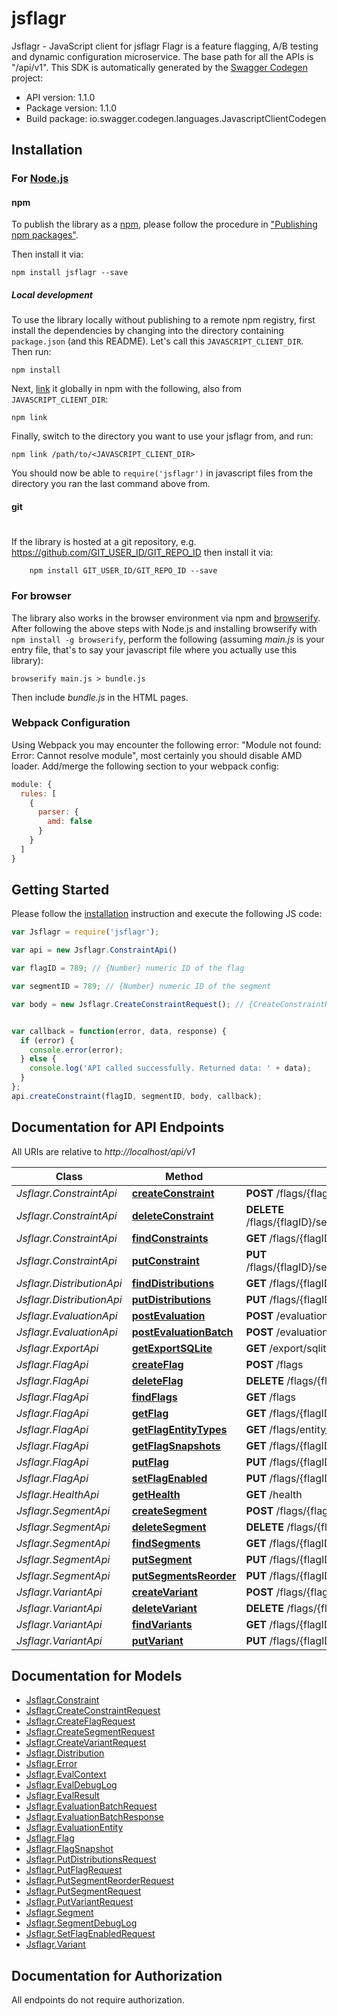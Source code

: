 # jsflagr

Jsflagr - JavaScript client for jsflagr
Flagr is a feature flagging, A/B testing and dynamic configuration microservice. The base path for all the APIs is \"/api/v1\". 
This SDK is automatically generated by the [Swagger Codegen](https://github.com/swagger-api/swagger-codegen) project:

- API version: 1.1.0
- Package version: 1.1.0
- Build package: io.swagger.codegen.languages.JavascriptClientCodegen

## Installation

### For [Node.js](https://nodejs.org/)

#### npm

To publish the library as a [npm](https://www.npmjs.com/),
please follow the procedure in ["Publishing npm packages"](https://docs.npmjs.com/getting-started/publishing-npm-packages).

Then install it via:

```shell
npm install jsflagr --save
```

##### Local development

To use the library locally without publishing to a remote npm registry, first install the dependencies by changing 
into the directory containing `package.json` (and this README). Let's call this `JAVASCRIPT_CLIENT_DIR`. Then run:

```shell
npm install
```

Next, [link](https://docs.npmjs.com/cli/link) it globally in npm with the following, also from `JAVASCRIPT_CLIENT_DIR`:

```shell
npm link
```

Finally, switch to the directory you want to use your jsflagr from, and run:

```shell
npm link /path/to/<JAVASCRIPT_CLIENT_DIR>
```

You should now be able to `require('jsflagr')` in javascript files from the directory you ran the last 
command above from.

#### git
#
If the library is hosted at a git repository, e.g.
https://github.com/GIT_USER_ID/GIT_REPO_ID
then install it via:

```shell
    npm install GIT_USER_ID/GIT_REPO_ID --save
```

### For browser

The library also works in the browser environment via npm and [browserify](http://browserify.org/). After following
the above steps with Node.js and installing browserify with `npm install -g browserify`,
perform the following (assuming *main.js* is your entry file, that's to say your javascript file where you actually 
use this library):

```shell
browserify main.js > bundle.js
```

Then include *bundle.js* in the HTML pages.

### Webpack Configuration

Using Webpack you may encounter the following error: "Module not found: Error:
Cannot resolve module", most certainly you should disable AMD loader. Add/merge
the following section to your webpack config:

```javascript
module: {
  rules: [
    {
      parser: {
        amd: false
      }
    }
  ]
}
```

## Getting Started

Please follow the [installation](#installation) instruction and execute the following JS code:

```javascript
var Jsflagr = require('jsflagr');

var api = new Jsflagr.ConstraintApi()

var flagID = 789; // {Number} numeric ID of the flag

var segmentID = 789; // {Number} numeric ID of the segment

var body = new Jsflagr.CreateConstraintRequest(); // {CreateConstraintRequest} create a constraint


var callback = function(error, data, response) {
  if (error) {
    console.error(error);
  } else {
    console.log('API called successfully. Returned data: ' + data);
  }
};
api.createConstraint(flagID, segmentID, body, callback);

```

## Documentation for API Endpoints

All URIs are relative to *http://localhost/api/v1*

Class | Method | HTTP request | Description
------------ | ------------- | ------------- | -------------
*Jsflagr.ConstraintApi* | [**createConstraint**](docs/ConstraintApi.md#createConstraint) | **POST** /flags/{flagID}/segments/{segmentID}/constraints | 
*Jsflagr.ConstraintApi* | [**deleteConstraint**](docs/ConstraintApi.md#deleteConstraint) | **DELETE** /flags/{flagID}/segments/{segmentID}/constraints/{constraintID} | 
*Jsflagr.ConstraintApi* | [**findConstraints**](docs/ConstraintApi.md#findConstraints) | **GET** /flags/{flagID}/segments/{segmentID}/constraints | 
*Jsflagr.ConstraintApi* | [**putConstraint**](docs/ConstraintApi.md#putConstraint) | **PUT** /flags/{flagID}/segments/{segmentID}/constraints/{constraintID} | 
*Jsflagr.DistributionApi* | [**findDistributions**](docs/DistributionApi.md#findDistributions) | **GET** /flags/{flagID}/segments/{segmentID}/distributions | 
*Jsflagr.DistributionApi* | [**putDistributions**](docs/DistributionApi.md#putDistributions) | **PUT** /flags/{flagID}/segments/{segmentID}/distributions | 
*Jsflagr.EvaluationApi* | [**postEvaluation**](docs/EvaluationApi.md#postEvaluation) | **POST** /evaluation | 
*Jsflagr.EvaluationApi* | [**postEvaluationBatch**](docs/EvaluationApi.md#postEvaluationBatch) | **POST** /evaluation/batch | 
*Jsflagr.ExportApi* | [**getExportSQLite**](docs/ExportApi.md#getExportSQLite) | **GET** /export/sqlite | 
*Jsflagr.FlagApi* | [**createFlag**](docs/FlagApi.md#createFlag) | **POST** /flags | 
*Jsflagr.FlagApi* | [**deleteFlag**](docs/FlagApi.md#deleteFlag) | **DELETE** /flags/{flagID} | 
*Jsflagr.FlagApi* | [**findFlags**](docs/FlagApi.md#findFlags) | **GET** /flags | 
*Jsflagr.FlagApi* | [**getFlag**](docs/FlagApi.md#getFlag) | **GET** /flags/{flagID} | 
*Jsflagr.FlagApi* | [**getFlagEntityTypes**](docs/FlagApi.md#getFlagEntityTypes) | **GET** /flags/entity_types | 
*Jsflagr.FlagApi* | [**getFlagSnapshots**](docs/FlagApi.md#getFlagSnapshots) | **GET** /flags/{flagID}/snapshots | 
*Jsflagr.FlagApi* | [**putFlag**](docs/FlagApi.md#putFlag) | **PUT** /flags/{flagID} | 
*Jsflagr.FlagApi* | [**setFlagEnabled**](docs/FlagApi.md#setFlagEnabled) | **PUT** /flags/{flagID}/enabled | 
*Jsflagr.HealthApi* | [**getHealth**](docs/HealthApi.md#getHealth) | **GET** /health | 
*Jsflagr.SegmentApi* | [**createSegment**](docs/SegmentApi.md#createSegment) | **POST** /flags/{flagID}/segments | 
*Jsflagr.SegmentApi* | [**deleteSegment**](docs/SegmentApi.md#deleteSegment) | **DELETE** /flags/{flagID}/segments/{segmentID} | 
*Jsflagr.SegmentApi* | [**findSegments**](docs/SegmentApi.md#findSegments) | **GET** /flags/{flagID}/segments | 
*Jsflagr.SegmentApi* | [**putSegment**](docs/SegmentApi.md#putSegment) | **PUT** /flags/{flagID}/segments/{segmentID} | 
*Jsflagr.SegmentApi* | [**putSegmentsReorder**](docs/SegmentApi.md#putSegmentsReorder) | **PUT** /flags/{flagID}/segments/reorder | 
*Jsflagr.VariantApi* | [**createVariant**](docs/VariantApi.md#createVariant) | **POST** /flags/{flagID}/variants | 
*Jsflagr.VariantApi* | [**deleteVariant**](docs/VariantApi.md#deleteVariant) | **DELETE** /flags/{flagID}/variants/{variantID} | 
*Jsflagr.VariantApi* | [**findVariants**](docs/VariantApi.md#findVariants) | **GET** /flags/{flagID}/variants | 
*Jsflagr.VariantApi* | [**putVariant**](docs/VariantApi.md#putVariant) | **PUT** /flags/{flagID}/variants/{variantID} | 


## Documentation for Models

 - [Jsflagr.Constraint](docs/Constraint.md)
 - [Jsflagr.CreateConstraintRequest](docs/CreateConstraintRequest.md)
 - [Jsflagr.CreateFlagRequest](docs/CreateFlagRequest.md)
 - [Jsflagr.CreateSegmentRequest](docs/CreateSegmentRequest.md)
 - [Jsflagr.CreateVariantRequest](docs/CreateVariantRequest.md)
 - [Jsflagr.Distribution](docs/Distribution.md)
 - [Jsflagr.Error](docs/Error.md)
 - [Jsflagr.EvalContext](docs/EvalContext.md)
 - [Jsflagr.EvalDebugLog](docs/EvalDebugLog.md)
 - [Jsflagr.EvalResult](docs/EvalResult.md)
 - [Jsflagr.EvaluationBatchRequest](docs/EvaluationBatchRequest.md)
 - [Jsflagr.EvaluationBatchResponse](docs/EvaluationBatchResponse.md)
 - [Jsflagr.EvaluationEntity](docs/EvaluationEntity.md)
 - [Jsflagr.Flag](docs/Flag.md)
 - [Jsflagr.FlagSnapshot](docs/FlagSnapshot.md)
 - [Jsflagr.PutDistributionsRequest](docs/PutDistributionsRequest.md)
 - [Jsflagr.PutFlagRequest](docs/PutFlagRequest.md)
 - [Jsflagr.PutSegmentReorderRequest](docs/PutSegmentReorderRequest.md)
 - [Jsflagr.PutSegmentRequest](docs/PutSegmentRequest.md)
 - [Jsflagr.PutVariantRequest](docs/PutVariantRequest.md)
 - [Jsflagr.Segment](docs/Segment.md)
 - [Jsflagr.SegmentDebugLog](docs/SegmentDebugLog.md)
 - [Jsflagr.SetFlagEnabledRequest](docs/SetFlagEnabledRequest.md)
 - [Jsflagr.Variant](docs/Variant.md)


## Documentation for Authorization

 All endpoints do not require authorization.

